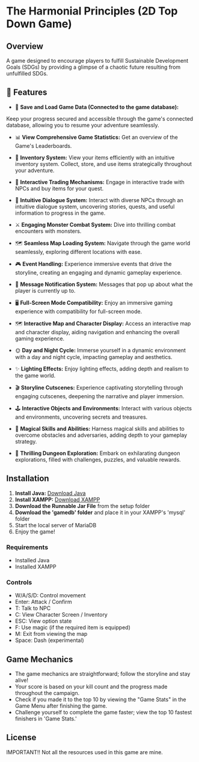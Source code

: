 # The Harmonial Principles (2D Top Down Game)

## Overview
A game designed to encourage players to fulfill Sustainable Development Goals (SDGs) by providing a glimpse of a chaotic future resulting from unfulfilled SDGs.

## 🎯 Features

- 📁 **Save and Load Game Data (Connected to the game database):**


Keep your progress secured and accessible through the game's connected database, allowing you to resume your adventure seamlessly.


- 📊 **View Comprehensive Game Statistics:** Get an overview of the Game's Leaderboards.



- 🎒 **Inventory System:** View your items efficiently with an intuitive inventory system. Collect, store, and use items strategically throughout your adventure.



- 💱 **Interactive Trading Mechanisms:** Engage in interactive trade with NPCs and buy items for your quest.



- 💬 **Intuitive Dialogue System:** Interact with diverse NPCs through an intuitive dialogue system, uncovering stories, quests, and useful information to progress in the game.



- ⚔️ **Engaging Monster Combat System:** Dive into thrilling combat encounters with monsters.



- 🗺️ **Seamless Map Loading System:** Navigate through the game world seamlessly, exploring different locations with ease.



- 🎮 **Event Handling:** Experience immersive events that drive the storyline, creating an engaging and dynamic gameplay experience.



- 🔔 **Message Notification System:** Messages that pop up about what the player is currently up to.



- 🖥️ **Full-Screen Mode Compatibility:** Enjoy an immersive gaming experience with compatibility for full-screen mode.



- 🗺️ **Interactive Map and Character Display:** Access an interactive map and character display, aiding navigation and enhancing the overall gaming experience.



- 🌞 **Day and Night Cycle:** Immerse yourself in a dynamic environment with a day and night cycle, impacting gameplay and aesthetics.



- ✨ **Lighting Effects:** Enjoy lighting effects, adding depth and realism to the game world.



- 🎬 **Storyline Cutscenes:** Experience captivating storytelling through engaging cutscenes, deepening the narrative and player immersion.



- 🕹️ **Interactive Objects and Environments:** Interact with various objects and environments, uncovering secrets and treasures.



- 🧙 **Magical Skills and Abilities:** Harness magical skills and abilities to overcome obstacles and adversaries, adding depth to your gameplay strategy.



- 🏰 **Thrilling Dungeon Exploration:** Embark on exhilarating dungeon explorations, filled with challenges, puzzles, and valuable rewards.



## Installation
1. **Install Java:** [Download Java](https://www.jetbrains.com/webstorm/download/)
2. **Install XAMPP:** [Download XAMPP](https://www.apachefriends.org/download.html)
3. **Download the Runnable Jar File** from the setup folder
4. **Download the 'gamedb' folder** and place it in your XAMPP's 'mysql' folder
5. Start the local server of MariaDB
6. Enjoy the game!

### Requirements
- Installed Java
- Installed XAMPP

### Controls
- W/A/S/D: Control movement
- Enter: Attack / Confirm
- T: Talk to NPC
- C: View Character Screen / Inventory
- ESC: View option state
- F: Use magic (if the required item is equipped)
- M: Exit from viewing the map
- Space: Dash (experimental)

## Game Mechanics
- The game mechanics are straightforward; follow the storyline and stay alive!
- Your score is based on your kill count and the progress made throughout the campaign.
- Check if you made it to the top 10 by viewing the "Game Stats" in the Game Menu after finishing the game.
- Challenge yourself to complete the game faster; view the top 10 fastest finishers in 'Game Stats.'

## License
IMPORTANT!! Not all the resources used in this game are mine.

